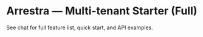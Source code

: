 # Arrestra — Multi-tenant Starter (Full)

See chat for full feature list, quick start, and API examples.
